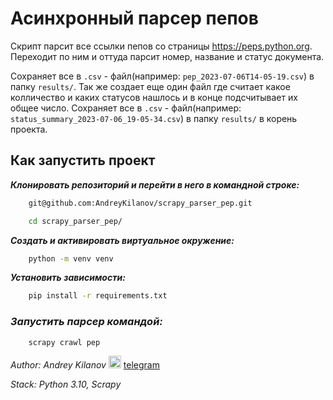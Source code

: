 # Асинхронный парсер пепов
Скрипт парсит все ссылки пепов со страницы https://peps.python.org.
Переходит по ним и оттуда парсит номер, название и статус документа.

Сохраняет все в `.csv` - файл(например: `pep_2023-07-06T14-05-19.csv`)
в папку `results/`. Так же создает еще один файл где считает какое колличество
и каких статусов нашлось и в конце подсчитывает их общее число. Сохраняет все в
`.csv` - файл(например: `status_summary_2023-07-06_19-05-34.csv`)
в папку `results/` в корень проекта.

## Как запустить проект

***Клонировать репозиторий и перейти в него в командной строке:***

```bash
    git@github.com:AndreyKilanov/scrapy_parser_pep.git
 ```
```bash
    cd scrapy_parser_pep/
```
***Создать и активировать виртуальное окружение:***
```bash
    python -m venv venv
```
***Установить зависимости:***
```bash
    pip install -r requirements.txt
```
### ***Запустить парсер командой:***
```bash
    scrapy crawl pep
```

_Author: Andrey Kilanov_
 <img src="https://github.com/enricostara/telegram.link/blob/master/telegram.link.png" width="20"/>
[telegram](https://t.me/AndyFebruary)

_Stack: Python 3.10, Scrapy_
